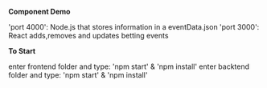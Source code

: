 **Component Demo**

'port 4000': Node.js that stores information in a eventData.json
'port 3000': React adds,removes and updates betting events  

**To Start**

enter frontend folder and type: 'npm start' & 'npm install'
enter backtend folder and type: 'npm start' & 'npm install'